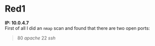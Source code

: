 # Red1
**IP: 10.0.4.7**
<br>
First of all I did an `nmap` scan and found that there are two open ports:<br>
> 80 _apache_
> 22 _ssh_